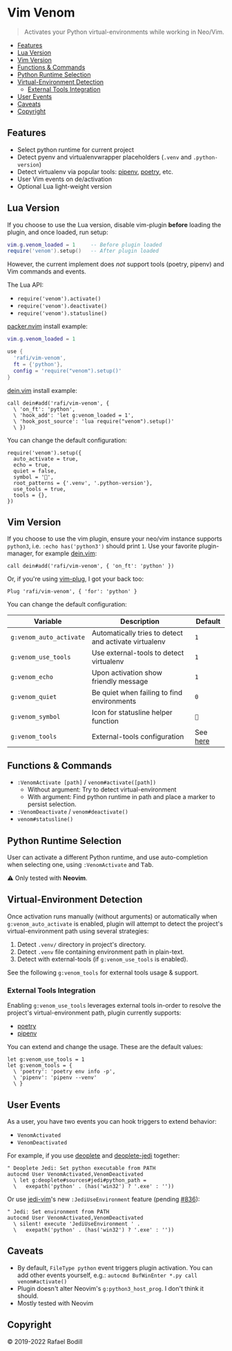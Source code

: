 # Vim Venom

> Activates your Python virtual-environments while working in Neo/Vim.

<!-- vim-markdown-toc GFM -->

* [Features](#features)
* [Lua Version](#lua-version)
* [Vim Version](#vim-version)
* [Functions & Commands](#functions--commands)
* [Python Runtime Selection](#python-runtime-selection)
* [Virtual-Environment Detection](#virtual-environment-detection)
  * [External Tools Integration](#external-tools-integration)
* [User Events](#user-events)
* [Caveats](#caveats)
* [Copyright](#copyright)

<!-- vim-markdown-toc -->

## Features

* Select python runtime for current project
* Detect pyenv and virtualenvwrapper placeholders (`.venv` and `.python-version`)
* Detect virtualenv via popular tools: [pipenv], [poetry], etc.
* User Vim events on de/activation
* Optional Lua light-weight version

## Lua Version

If you choose to use the Lua version, disable vim-plugin **before** loading the
plugin, and once loaded, run setup:

```lua
vim.g.venom_loaded = 1     -- Before plugin loaded
require('venom').setup()   -- After plugin loaded
```

However, the current implement does _not_ support tools (poetry, pipenv)
and Vim commands and events.

The Lua API:

- `require('venom').activate()`
- `require('venom').deactivate()`
- `require('venom').statusline()`

[packer.nvim](https://github.com/wbthomason/packer.nvim) install example:

```lua
vim.g.venom_loaded = 1

use {
  'rafi/vim-venom',
  ft = {'python'},
  config = 'require("venom").setup()'
}
```

[dein.vim](https://github.com/Shougo/dein.vim) install example:

```viml
call dein#add('rafi/vim-venom', {
  \ 'on_ft': 'python',
  \ 'hook_add': 'let g:venom_loaded = 1',
  \ 'hook_post_source': 'lua require("venom").setup()'
  \ })
```

You can change the default configuration:

```viml
require('venom').setup({
  auto_activate = true,
  echo = true,
  quiet = false,
  symbol = '🐍',
  root_patterns = {'.venv', '.python-version'},
  use_tools = true,
  tools = {},
})
```

## Vim Version

If you choose to use the vim plugin,
ensure your neo/vim instance supports `python3`, i.e. `:echo has('python3')`
should print `1`.  Use your favorite plugin-manager, for example [dein.vim]:

```viml
call dein#add('rafi/vim-venom', { 'on_ft': 'python' })
```

Or, if you're using [vim-plug], I got your back too:

```viml
Plug 'rafi/vim-venom', { 'for': 'python' }
```

You can change the default configuration:

| Variable | Description | Default |
|----------|-------------|---------|
| `g:venom_auto_activate` | Automatically tries to detect and activate virtualenv | `1`
| `g:venom_use_tools` | Use external-tools to detect virtualenv | `1`
| `g:venom_echo` | Upon activation show friendly message | `1`
| `g:venom_quiet` | Be quiet when failing to find environments | `0`
| `g:venom_symbol` | Icon for statusline helper function | `🐍`
| `g:venom_tools` | External-tools configuration | See [here](#external-tools-integration)

## Functions & Commands

* `:VenomActivate [path]` / `venom#activate([path])`
  - Without argument: Try to detect virtual-environment
  - With argument: Find python runtime in path and place a marker to persist
    selection.
* `:VenomDeactivate` / `venom#deactivate()`
* `venom#statusline()`

## Python Runtime Selection

User can activate a different Python runtime, and use auto-completion when
selecting one, using `:VenomActivate` and <kbd>Tab</kbd>.

:warning: Only tested with **Neovim**.

## Virtual-Environment Detection

Once activation runs manually (without arguments) or automatically when
`g:venom_auto_activate` is enabled, plugin will attempt to detect the project's
virtual-environment path using several strategies:

1. Detect `.venv/` directory in project's directory.
1. Detect `.venv` file containing environment path in plain-text.
1. Detect with external-tools (if `g:venom_use_tools` is enabled).

See the following `g:venom_tools` for external tools usage & support.

### External Tools Integration

Enabling `g:venom_use_tools` leverages external tools in-order to resolve
the project's virtual-environment path, plugin currently supports:

* [poetry]
* [pipenv]

You can extend and change the usage. These are the default values:

```viml
let g:venom_use_tools = 1
let g:venom_tools = {
  \ 'poetry': 'poetry env info -p',
  \ 'pipenv': 'pipenv --venv'
  \ }
```

## User Events

As a user, you have two events you can hook triggers to extend behavior:

* `VenomActivated`
* `VenomDeactivated`

For example, if you use [deoplete] and [deoplete-jedi] together:

```viml
" Deoplete Jedi: Set python executable from PATH
autocmd User VenomActivated,VenomDeactivated
  \ let g:deoplete#sources#jedi#python_path =
  \   exepath('python' . (has('win32') ? '.exe' : ''))
```

Or use [jedi-vim]'s new `:JediUseEnvironment` feature (pending [#836](https://github.com/davidhalter/jedi-vim/pull/836)):

```viml
" Jedi: Set environment from PATH
autocmd User VenomActivated,VenomDeactivated
  \ silent! execute 'JediUseEnvironment ' .
  \   exepath('python' . (has('win32') ? '.exe' : ''))
```

## Caveats

* By default, `FileType python` event triggers plugin activation. You can add
  other events yourself, e.g.: `autocmd BufWinEnter *.py call venom#activate()`
* Plugin doesn't alter Neovim's `g:python3_host_prog`. I don't think it should.
* Mostly tested with Neovim

## Copyright

© 2019-2022 Rafael Bodill

[vim-plug]: https://github.com/junegunn/vim-plug
[dein.vim]: https://github.com/shougo/dein.vim
[pyenv]: https://github.com/pyenv/pyenv
[poetry]: https://github.com/python-poetry/poetry
[pipenv]: https://github.com/pypa/pipenv
[deoplete]: https://github.com/Shougo/deoplete.nvim
[deoplete-jedi]: https://github.com/deoplete-plugins/deoplete-jedi
[jedi-vim]: https://github.com/davidhalter/jedi-vim
